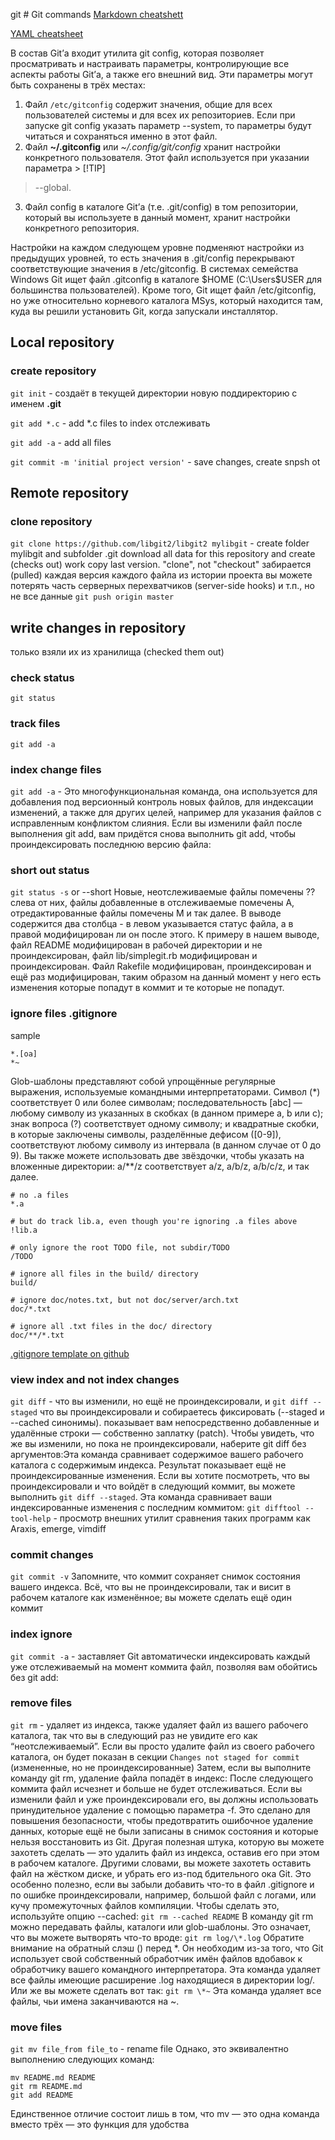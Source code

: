 git # Git commands
[Markdown cheatshett](https://github.com/adam-p/Markdown-here/wiki/Markdown-Cheatsheet)

[YAML cheatsheet](https://gist.github.com/jonschlinkert/5170877)

В состав Git’а входит утилита git config, которая позволяет просматривать и настраивать параметры, контролирующие все аспекты работы Git’а, а также его внешний вид. Эти параметры могут быть сохранены в трёх местах:
1. Файл `/etc/gitconfig` содержит значения, общие для всех пользователей системы и для всех их репозиториев. Если при запуске git config указать параметр --system, то параметры будут читаться и сохраняться именно в этот файл.
2. Файл **~/.gitconfig** или *~/.config/git/config* хранит настройки конкретного пользователя. Этот файл используется при указании параметра > [!TIP]
> --global.
3. Файл config в каталоге Git’а (т.е. .git/config) в том репозитории, который вы используете в данный момент, хранит настройки конкретного репозитория.

Настройки на каждом следующем уровне подменяют настройки из предыдущих уровней, то есть значения в .git/config перекрывают соответствующие значения в /etc/gitconfig.
В системах семейства Windows Git ищет файл .gitconfig в каталоге $HOME (C:\Users\$USER для большинства пользователей). Кроме того, Git ищет файл /etc/gitconfig, но уже относительно корневого каталога MSys, который находится там, куда вы решили установить Git, когда запускали инсталлятор.

## Local repository
### create repository
`git init` - создаёт в текущей директории новую поддиректорию с именем **.git**

`git add *.c` - add *.c files to index отслеживать

`git add -a` - add all files

`git commit -m 'initial project version'` - save changes, create snpsh    ot

## Remote repository
### clone repository
`git clone https://github.com/libgit2/libgit2 mylibgit` - create folder mylibgit and subfolder .git download all data for this repository and create (checks out) work copy last version. "clone", not "checkout" забирается (pulled) каждая версия каждого файла из истории проекта вы можете потерять часть серверных перехватчиков (server-side hooks) и т.п., но не все данные
`git push origin master`

## write changes in repository
только взяли их из хранилища (checked them out)
### check status
`git status`
### track files
`git add -a`
### index change files
`git add -a` -  Это многофункциональная команда, она используется для добавления под версионный контроль новых файлов, для индексации изменений, а также для других целей, например для указания файлов с исправленным конфликтом слияния.
Если вы изменили файл после выполнения git add, вам придётся снова выполнить git add, чтобы проиндексировать последнюю версию файла:
### short out status
`git status -s` or --short
Новые, неотслеживаемые файлы помечены ?? слева от них, файлы добавленные в отслеживаемые помечены A, отредактированные файлы помечены M и так далее. В выводе содержится два столбца - в левом указывается статус файла, а в правой модифицирован ли он после этого. К примеру в нашем выводе, файл README модифицирован в рабочей директории и не проиндексирован, файл lib/simplegit.rb модифицирован и проиндексирован. Файл Rakefile модифицирован, проиндексирован и ещё раз модифицирован, таким образом на данный момент у него есть изменения которые попадут в коммит и те которые не попадут.
### ignore files .gitignore
sample

```
*.[oa]
*~
```
Glob-шаблоны представляют собой упрощённые регулярные выражения, используемые командными интерпретаторами. Символ (*) соответствует 0 или более символам; последовательность [abc] — любому символу из указанных в скобках (в данном примере a, b или c); знак вопроса (?) соответствует одному символу; и квадратные скобки, в которые заключены символы, разделённые дефисом ([0-9]), соответствуют любому символу из интервала (в данном случае от 0 до 9). Вы также можете использовать две звёздочки, чтобы указать на вложенные директории: a/**/z соответствует a/z, a/b/z, a/b/c/z, и так далее.
```
# no .a files
*.a

# but do track lib.a, even though you're ignoring .a files above
!lib.a

# only ignore the root TODO file, not subdir/TODO
/TODO

# ignore all files in the build/ directory
build/

# ignore doc/notes.txt, but not doc/server/arch.txt
doc/*.txt

# ignore all .txt files in the doc/ directory
doc/**/*.txt
```
[.gitignore template on github](https://github.com/github/gitignore )

### view index and not index changes
`git diff` - что вы изменили, но ещё не проиндексировали, и `git diff --staged` что вы проиндексировали и собираетесь фиксировать (--staged и --cached синонимы). показывает вам непосредственно добавленные и удалённые строки — собственно заплатку (patch).
Чтобы увидеть, что же вы изменили, но пока не проиндексировали, наберите git diff без аргументов:Эта команда сравнивает содержимое вашего рабочего каталога с содержимым индекса. Результат показывает ещё не проиндексированные изменения.
Если вы хотите посмотреть, что вы проиндексировали и что войдёт в следующий коммит, вы можете выполнить `git diff --staged`. Эта команда сравнивает ваши индексированные изменения с последним коммитом:
`git difftool --tool-help` - просмотр внешних утилит сравнения таких программ как Araxis, emerge, vimdiff
### commit changes
`git commit -v` Запомните, что коммит сохраняет снимок состояния вашего индекса. Всё, что вы не проиндексировали, так и висит в рабочем каталоге как изменённое; вы можете сделать ещё один коммит
### index ignore
`git commit -a` - заставляет Git автоматически индексировать каждый уже отслеживаемый на момент коммита файл, позволяя вам обойтись без git add:
### remove files
`git rm` - удаляет из индекса, также удаляет файл из вашего рабочего каталога, так что вы в следующий раз не увидите его как “неотслеживаемый”. Если вы просто удалите файл из своего рабочего каталога, он будет показан в секции ``Changes not staged for commit`` (измененные, но не проиндексированные) Затем, если вы выполните команду git rm, удаление файла попадёт в индекс:
После следующего коммита файл исчезнет и больше не будет отслеживаться. Если вы изменили файл и уже проиндексировали его, вы должны использовать принудительное удаление с помощью параметра -f. Это сделано для повышения безопасности, чтобы предотвратить ошибочное удаление данных, которые ещё не были записаны в снимок состояния и которые нельзя восстановить из Git.
Другая полезная штука, которую вы можете захотеть сделать — это удалить файл из индекса, оставив его при этом в рабочем каталоге. Другими словами, вы можете захотеть оставить файл на жёстком диске, и убрать его из-под бдительного ока Git. Это особенно полезно, если вы забыли добавить что-то в файл .gitignore и по ошибке проиндексировали, например, большой файл с логами, или кучу промежуточных файлов компиляции. Чтобы сделать это, используйте опцию --cached:
`git rm --cached README`
В команду git rm можно передавать файлы, каталоги или glob-шаблоны. Это означает, что вы можете вытворять что-то вроде:
`git rm log/\*.log`
Обратите внимание на обратный слэш (\) перед *. Он необходим из-за того, что Git использует свой собственный обработчик имён файлов вдобавок к обработчику вашего командного интерпретатора. Эта команда удаляет все файлы имеющие расширение .log находящиеся в директории log/. Или же вы можете сделать вот так:
`git rm \*~` Эта команда удаляет все файлы, чьи имена заканчиваются на ~.
### move files
`git mv file_from file_to` - rename file
Однако, это эквивалентно выполнению следующих команд:
```
mv README.md README
git rm README.md
git add README
```
Единственное отличие состоит лишь в том, что mv — это одна команда вместо трёх — это функция для удобства
